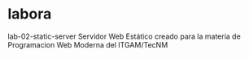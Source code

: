 # labora
lab-02-static-server
Servidor Web Estático creado para la materia de Programacion Web Moderna del ITGAM/TecNM
